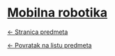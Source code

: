 # [Mobilna robotika](https://www.github.com/studosi-fer/MOBROB)
[<- Stranica predmeta](https://www.fer.unizg.hr/predmet/mobrob)

[<- Povratak na listu predmeta](https://www.github.com/studosi/FER)